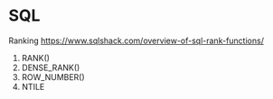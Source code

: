# SQL
Ranking
https://www.sqlshack.com/overview-of-sql-rank-functions/
1. RANK()
2. DENSE_RANK()
3. ROW_NUMBER()
4. NTILE
